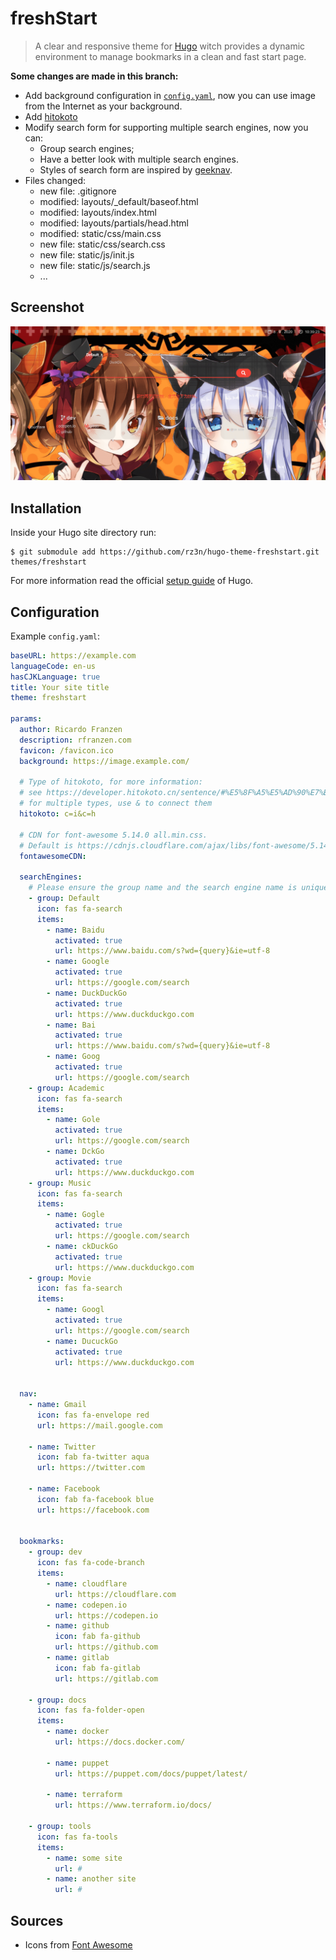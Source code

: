 # freshStart
> A clear and responsive theme for [Hugo](//gohugo.io/) witch provides a dynamic environment to manage bookmarks in a clean and fast start page.

**Some changes are made in this branch:** 

- Add background configuration in [`config.yaml`](#Configuration), now you can use image from the Internet as your background.
- Add [hitokoto](https://hitokoto.cn/)
- Modify search form for supporting multiple search engines, now you can:
  - Group search engines;
  - Have a better look with multiple search engines.
  - Styles of search form are inspired by [geeknav](https://github.com/CrazyBoyM/geeknav).
- Files changed:
  - new file:   .gitignore
  - modified:   layouts/_default/baseof.html
  - modified:   layouts/index.html
  - modified:   layouts/partials/head.html
  - modified:   static/css/main.css
  - new file:   static/css/search.css
  - new file:   static/js/init.js
  - new file:   static/js/search.js
  - ...

## Screenshot
![startPageColumns = false](./images/screenshot.png)


## Installation
Inside your Hugo site directory run:
```
$ git submodule add https://github.com/rz3n/hugo-theme-freshstart.git themes/freshstart
```
For more information read the official [setup guide](//gohugo.io/overview/installing/) of Hugo.


## Configuration
Example `config.yaml`:

```yaml
baseURL: https://example.com
languageCode: en-us
hasCJKLanguage: true
title: Your site title
theme: freshstart

params:
  author: Ricardo Franzen
  description: rfranzen.com
  favicon: /favicon.ico
  background: https://image.example.com/

  # Type of hitokoto, for more information: 
  # see https://developer.hitokoto.cn/sentence/#%E5%8F%A5%E5%AD%90%E7%B1%BB%E5%9E%8B%EF%BC%88%E5%8F%82%E6%95%B0%EF%BC%89
  # for multiple types, use & to connect them
  hitokoto: c=i&c=h

  # CDN for font-awesome 5.14.0 all.min.css.
  # Default is https://cdnjs.cloudflare.com/ajax/libs/font-awesome/5.14.0/css/all.min.css.
  fontawesomeCDN: 

  searchEngines:
    # Please ensure the group name and the search engine name is unique.
    - group: Default
      icon: fas fa-search
      items:
        - name: Baidu
          activated: true
          url: https://www.baidu.com/s?wd={query}&ie=utf-8
        - name: Google
          activated: true
          url: https://google.com/search
        - name: DuckDuckGo
          activated: true
          url: https://www.duckduckgo.com
        - name: Bai
          activated: true
          url: https://www.baidu.com/s?wd={query}&ie=utf-8
        - name: Goog
          activated: true
          url: https://google.com/search
    - group: Academic
      icon: fas fa-search
      items:
        - name: Gole
          activated: true
          url: https://google.com/search
        - name: DckGo
          activated: true
          url: https://www.duckduckgo.com
    - group: Music
      icon: fas fa-search
      items:
        - name: Gogle
          activated: true
          url: https://google.com/search
        - name: ckDuckGo
          activated: true
          url: https://www.duckduckgo.com
    - group: Movie
      icon: fas fa-search
      items:
        - name: Googl
          activated: true
          url: https://google.com/search
        - name: DucuckGo
          activated: true
          url: https://www.duckduckgo.com


  nav:
    - name: Gmail
      icon: fas fa-envelope red
      url: https://mail.google.com

    - name: Twitter
      icon: fab fa-twitter aqua
      url: https://twitter.com
    
    - name: Facebook
      icon: fab fa-facebook blue
      url: https://facebook.com


  bookmarks:
    - group: dev
      icon: fas fa-code-branch
      items:
        - name: cloudflare
          url: https://cloudflare.com
        - name: codepen.io
          url: https://codepen.io
        - name: github
          icon: fab fa-github
          url: https://github.com
        - name: gitlab
          icon: fab fa-gitlab
          url: https://gitlab.com

    - group: docs
      icon: fas fa-folder-open
      items:
        - name: docker
          url: https://docs.docker.com/

        - name: puppet
          url: https://puppet.com/docs/puppet/latest/

        - name: terraform
          url: https://www.terraform.io/docs/
    
    - group: tools
      icon: fas fa-tools
      items:
        - name: some site
          url: #
        - name: another site
          url: #
```

## Sources
* Icons from [Font Awesome](https://fontawesome.com/icons?d=gallery)
